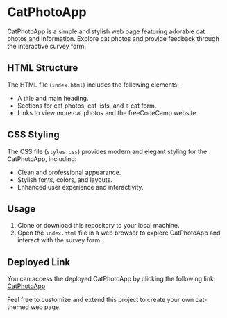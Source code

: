 # CatPhotoApp

CatPhotoApp is a simple and stylish web page featuring adorable cat photos and information. Explore cat photos and provide feedback through the interactive survey form.

## HTML Structure

The HTML file (`index.html`) includes the following elements:
- A title and main heading.
- Sections for cat photos, cat lists, and a cat form.
- Links to view more cat photos and the freeCodeCamp website.

## CSS Styling

The CSS file (`styles.css`) provides modern and elegant styling for the CatPhotoApp, including:
- Clean and professional appearance.
- Stylish fonts, colors, and layouts.
- Enhanced user experience and interactivity.

## Usage

1. Clone or download this repository to your local machine.
2. Open the `index.html` file in a web browser to explore CatPhotoApp and interact with the survey form.

## Deployed Link

You can access the deployed CatPhotoApp by clicking the following link: [CatPhotoApp](https://hadep275.github.io/CatPhotoApp/)

Feel free to customize and extend this project to create your own cat-themed web page.
